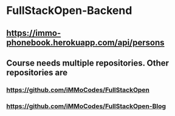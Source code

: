 # FullStackOpen-Backend

## https://immo-phonebook.herokuapp.com/api/persons


## Course needs multiple repositories. Other repositories are
### https://github.com/iMMoCodes/FullStackOpen
### https://github.com/iMMoCodes/FullStackOpen-Blog
